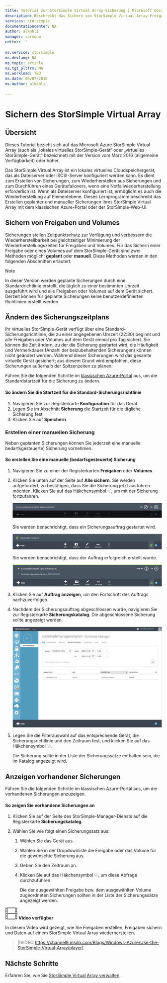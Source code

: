 ```yaml
---
title: Tutorial zur StorSimple Virtual Array-Sicherung | Microsoft Docs
description: Beschreibt das Sichern von StorSimple Virtual Array-Freigaben und -Volumes.
services: storsimple
documentationcenter: NA
author: alkohli
manager: carmonm
editor: ''

ms.service: storsimple
ms.devlang: NA
ms.topic: article
ms.tgt_pltfrm: NA
ms.workload: TBD
ms.date: 06/07/2016
ms.author: alkohli

---
```

# Sichern des StorSimple Virtual Array
## Übersicht
Dieses Tutorial bezieht sich auf das Microsoft Azure StorSimple Virtual Array (auch als „lokales virtuelles StorSimple-Gerät“ oder „virtuelles StorSimple-Gerät“ bezeichnet) mit der Version vom März 2016 (allgemeine Verfügbarkeit) oder höher.

Das StorSimple Virtual Array ist ein lokales virtuelles Cloudspeichergerät, das als Dateiserver oder iSCSI-Server konfiguriert werden kann. Es dient zum Erstellen von Sicherungen, zum Wiederherstellen aus Sicherungen und zum Durchführen eines Gerätefailovers, wenn eine Notfallwiederherstellung erforderlich ist. Wenn als Dateiserver konfiguriert ist, ermöglicht es auch die Wiederherstellung auf Elementebene. Dieses Lernprogramm beschreibt das Erstellen geplanter und manueller Sicherungen Ihres StorSimple Virtual Array mit dem klassischen Azure-Portal oder der StorSimple-Web-UI.

## Sichern von Freigaben und Volumes
Sicherungen stellen Zeitpunktschutz zur Verfügung und verbessern die Wiederherstellbarkeit bei gleichzeitiger Minimierung der Wiederherstellungszeiten für Freigaben und Volumes. Für das Sichern einer Freigabe oder eines Volumes auf dem StorSimple-Gerät sind zwei Methoden möglich: **geplant** oder **manuell**. Diese Methoden werden in den folgenden Abschnitten erläutert.

> [!NOTE]
> In dieser Version werden geplante Sicherungen durch eine Standardrichtlinie erstellt, die täglich zu einer bestimmten Uhrzeit ausgeführt wird und alle Freigaben oder Volumes auf dem Gerät sichert. Derzeit können für geplante Sicherungen keine benutzerdefinierten Richtlinien erstellt werden.
> 
> 

## Ändern des Sicherungszeitplans
Ihr virtuelles StorSimple-Gerät verfügt über eine Standard-Sicherungsrichtlinie, die zu einer angegebenen Uhrzeit (22:30) beginnt und alle Freigaben oder Volumes auf dem Gerät einmal pro Tag sichert. Sie können die Zeit ändern, zu der die Sicherung gestartet wird, die Häufigkeit und Vermerkdauer (Anzahl der beizubehaltenden Sicherungen) können nicht geändert werden. Während dieser Sicherungen wird das gesamte virtuelle Gerät gesichert; aus diesem Grund wird empfohlen, diese Sicherungen außerhalb der Spitzenzeiten zu planen.

Führen Sie die folgenden Schritte im [klassischen Azure-Portal](https://manage.windowsazure.com/) aus, um die Standardstartzeit für die Sicherung zu ändern.

#### So ändern Sie die Startzeit für die Standard-Sicherungsrichtlinie
1. Navigieren Sie zur Registerkarte **Konfiguration** für das Gerät.
2. Legen Sie im Abschnitt **Sicherung** die Startzeit für die tägliche Sicherung fest.
3. Klicken Sie auf **Speichern**.

### Erstellen einer manuellen Sicherung
Neben geplanten Sicherungen können Sie jederzeit eine manuelle bedarfsgesteuerte) Sicherung vornehmen.

#### So erstellen Sie eine manuelle (bedarfsgesteuerte) Sicherung
1. Navigieren Sie zu einer der Registerkarten **Freigaben** oder **Volumes**.
2. Klicken Sie unten auf der Seite auf **Alle sichern**. Sie werden aufgefordert, zu bestätigen, dass Sie die Sicherung jetzt ausführen möchten. Klicken Sie auf das Häkchensymbol ![Häkchensymbol](./media/storsimple-ova-backup/image3.png), um mit der Sicherung fortzufahren.
   
    ![Bestätigung der Sicherung](./media/storsimple-ova-backup/image4.png)
   
    Sie werden benachrichtigt, dass ein Sicherungsauftrag gestartet wird.
   
    ![Sicherung wird gestartet](./media/storsimple-ova-backup/image5.png)
   
    Sie werden benachrichtigt, dass der Auftrag erfolgreich erstellt wurde.
   
    ![Sicherungsauftrag erstellt](./media/storsimple-ova-backup/image7.png)
3. Klicken Sie auf **Auftrag anzeigen**, um den Fortschritt des Auftrags nachzuverfolgen.
4. Nachdem der Sicherungsauftrag abgeschlossen wurde, navigieren Sie zur Registerkarte **Sicherungskatalog**. Die abgeschlossene Sicherung sollte angezeigt werden.
   
    ![Sicherung abgeschlossen](./media/storsimple-ova-backup/image8.png)
5. Legen Sie die Filterauswahl auf das entsprechende Gerät, die Sicherungsrichtlinie und den Zeitraum fest, und klicken Sie auf das Häkchensymbol ![Häkchensymbol](./media/storsimple-ova-backup/image3.png).
   
    Die Sicherung sollte in der Liste der Sicherungssätze enthalten sein, die im Katalog angezeigt wird.

## Anzeigen vorhandener Sicherungen
Führen Sie die folgenden Schritte im klassischen Azure-Portal aus, um die vorhandenen Sicherungen anzuzeigen.

#### So zeigen Sie vorhandene Sicherungen an
1. Klicken Sie auf der Seite des StorSimple-Manager-Diensts auf die Registerkarte **Sicherungskatalog**.
2. Wählen Sie wie folgt einen Sicherungssatz aus:
   
   1. Wählen Sie das Gerät aus.
   2. Wählen Sie in der Dropdownliste die Freigabe oder das Volume für die gewünschte Sicherung aus.
   3. Geben Sie den Zeitraum an.
   4. Klicken Sie auf das Häkchensymbol ![](./media/storsimple-ova-backup/image3.png), um diese Abfrage durchzuführen.
      
      Die der ausgewählten Freigabe bzw. dem ausgewählten Volume zugeordneten Sicherungen sollten in der Liste der Sicherungssätze angezeigt werden.

![video\_icon](./media/storsimple-ova-backup/video_icon.png) **Video verfügbar**

In diesem Video wird gezeigt, wie Sie Freigaben erstellen, Freigaben sichern und Daten auf einem StorSimple Virtual Array wiederherstellen.

> [!VIDEO https://channel9.msdn.com/Blogs/Windows-Azure/Use-the-StorSimple-Virtual-Array/player]
> 
> 

## Nächste Schritte
Erfahren Sie, wie Sie [StorSimple Virtual Array verwalten](storsimple-ova-web-ui-admin.md).

<!---HONumber=AcomDC_0622_2016-->